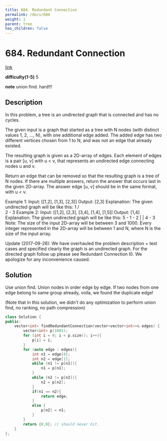 ```yaml
---
title: 684. Redundant Connection
permalink: /docs/684
weight: 1
parent: tree
has_children: false
---
```

# 684. Redundant Connection
[link](https://leetcode.com/problems/redundant-connection/)

**difficulty(1-5)**
5

**note**
union find. hard!!!

## Description
In this problem, a tree is an undirected graph that is connected and has no cycles.

The given input is a graph that started as a tree with N nodes (with distinct values 1, 2, ..., N), with one additional edge added. The added edge has two different vertices chosen from 1 to N, and was not an edge that already existed.

The resulting graph is given as a 2D-array of edges. Each element of edges is a pair [u, v] with u < v, that represents an undirected edge connecting nodes u and v.

Return an edge that can be removed so that the resulting graph is a tree of N nodes. If there are multiple answers, return the answer that occurs last in the given 2D-array. The answer edge [u, v] should be in the same format, with u < v.

Example 1:
Input: [[1,2], [1,3], [2,3]]
Output: [2,3]
Explanation: The given undirected graph will be like this:
  1
 / \
2 - 3
Example 2:
Input: [[1,2], [2,3], [3,4], [1,4], [1,5]]
Output: [1,4]
Explanation: The given undirected graph will be like this:
5 - 1 - 2
    |   |
    4 - 3
Note:
The size of the input 2D-array will be between 3 and 1000.
Every integer represented in the 2D-array will be between 1 and N, where N is the size of the input array.

Update (2017-09-26):
We have overhauled the problem description + test cases and specified clearly the graph is an undirected graph. For the directed graph follow up please see Redundant Connection II). We apologize for any inconvenience caused.

## Solution
Use union find. 
Union nodes in order edge by edge. If two nodes from one edge belong to same group already, voila, we found the duplicate edge!

(Note that in this solution, we didn't do any optimization to perform union find, no ranking, no path compression)

```c++
class Solution {
public:
    vector<int> findRedundantConnection(vector<vector<int>>& edges) {
        vector<int> p(1001);
        for (int i = 0; i < p.size(); i++){
            p[i] = i;
        }
        for (auto edge : edges){
            int n1 = edge[0];
            int n2 = edge[1];
            while (n1 != p[n1]){
                n1 = p[n1];
            }
            while (n2 != p[n2]){
                n2 = p[n2];
            }
            if(n1 == n2){
                return edge;
            }
            else {
                p[n2] = n1;
            }
        }
        return {0,0}; // should never hit.
    }
};
```